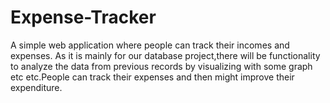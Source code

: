 # Expense-Tracker
A simple web application where people can track their incomes and expenses. As it is mainly for our database project,there will be functionality to analyze the data from previous records by visualizing with some graph etc etc.People can track their expenses and then might improve their expenditure.
